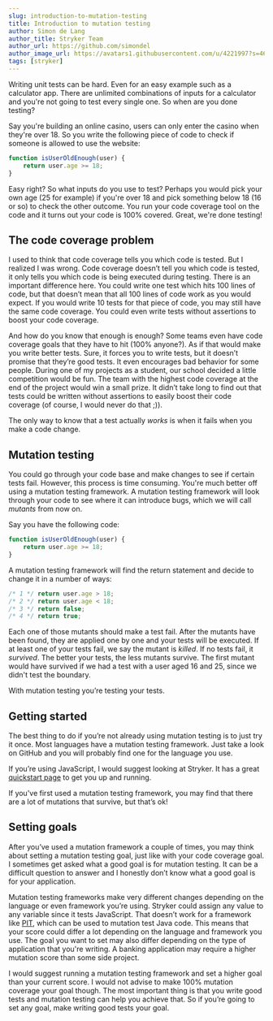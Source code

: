 ```yaml
---
slug: introduction-to-mutation-testing
title: Introduction to mutation testing
author: Simon de Lang
author_title: Stryker Team
author_url: https://github.com/simondel
author_image_url: https://avatars1.githubusercontent.com/u/4221997?s=460&u=d09f7c27690d66764ff2f2ebb6d9f8d5431ad9e3&v=4
tags: [stryker]
---
```


Writing unit tests can be hard. Even for an easy example such as a calculator app. 
There are unlimited combinations of inputs for a calculator and you're not going to test every single one. So when are you done testing?

<!--truncate-->

Say you're building an online casino, users can only enter the casino when they're over 18. So you write the following piece of code to check if someone is allowed to use the website:
```javascript
function isUserOldEnough(user) {
    return user.age >= 18;
}
```

Easy right? So what inputs do you use to test? Perhaps you would pick your own age (25 for example) if you're over 18 and pick something below 18 (16 or so) to check the other outcome. 
You run your code coverage tool on the code and it turns out your code is 100% covered. Great, we're done testing!

## The code coverage problem
I used to think that code coverage tells you which code is tested. But I realized I was wrong. Code coverage doesn’t tell you which code is tested, it only tells you which code is being executed during testing. There is an important difference here. You could write one test which hits 100 lines of code, but that doesn’t mean that all 100 lines of code work as you would expect. If you would write 10 tests for that piece of code, you may still have the same code coverage. You could even write tests without assertions to boost your code coverage.

And how do you know that enough is enough? Some teams even have code coverage goals that they have to hit (100% anyone?). As if that would make you write better tests. Sure, it forces you to write tests, but it doesn’t promise that they’re good tests. It even encourages bad behavior for some people. During one of my projects as a student, our school decided a little competition would be fun. The team with the highest code coverage at the end of the project would win a small prize. It didn’t take long to find out that tests could be written without assertions to easily boost their code coverage (of course, I would never do that ;)).

The only way to know that a test actually *works* is when it fails when you make a code change.

## Mutation testing
You could go through your code base and make changes to see if certain tests fail. However, this process is time consuming. You're much better off using a mutation testing framework. A mutation testing framework will look through your code to see where it can introduce bugs, which we will call *mutants* from now on.

Say you have the following code:
```javascript
function isUserOldEnough(user) {
    return user.age >= 18;
}
```
A mutation testing framework will find the return statement and decide to change it in a number of ways:
```javascript
/* 1 */ return user.age > 18;
/* 2 */ return user.age < 18;
/* 3 */ return false;
/* 4 */ return true;
```

Each one of those mutants should make a test fail. After the mutants have been found, they are applied one by one and your tests will be executed. If at least one of your tests fail, we say the mutant is *killed*. If no tests fail, it *survived*. The better your tests, the less mutants survive. The first mutant would have survived if we had a test with a user aged 16 and 25, since we didn't test the boundary. 

With mutation testing you’re testing your tests.

## Getting started
The best thing to do if you’re not already using mutation testing is to just try it once. Most languages have a mutation testing framework. 
Just take a look on GitHub and you will probably find one for the language you use. 

If you’re using JavaScript, I would suggest looking at Stryker. It has a great [quickstart page](http://stryker-mutator.github.io/quickstart.html) to get you up and running.

If you've first used a mutation testing framework, you may find that there are a lot of mutations that survive, but that’s ok!

## Setting goals
After you’ve used a mutation framework a couple of times, you may think about setting a mutation testing goal, 
just like with your code coverage goal. I sometimes get asked what a good goal is for mutation testing. 
It can be a difficult question to answer and I honestly don’t know what a good goal is for your application. 

Mutation testing frameworks make very different changes depending on the language or even framework you’re using.
Stryker could assign any value to any variable since it tests JavaScript. That doesn’t work for a framework like [PIT](http://pitest.org/),
which can be used to mutation test Java code. This means that your score could differ a lot depending on the language and framework you use. 
The goal you want to set may also differ depending on the type of application that you're writing. A banking application may require a higher mutation score than some side project.

I would suggest running a mutation testing framework and set a higher goal than your current score. 
I would not advise to make 100% mutation coverage your goal though. The most important thing is that you write good tests and mutation testing can help you achieve that. 
So if you’re going to set any goal, make writing good tests your goal.